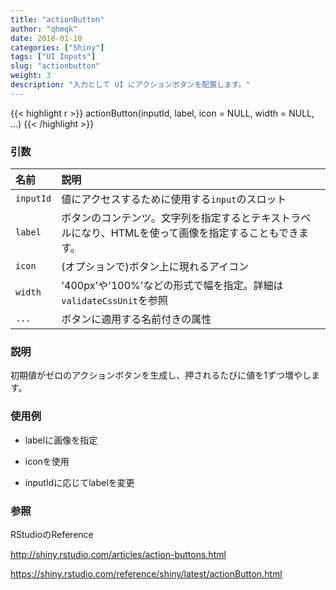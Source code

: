 ```yaml
---
title: "actionButton"
author: "qhmqk"
date: 2018-01-10
categories: ["Shiny"]
tags: ["UI Inputs"]
slug: "actionbutton"
weight: 3
description: "入力として UI にアクションボタンを配置します。"
---
```


{{< highlight r >}}
actionButton(inputId, label, icon = NULL, width = NULL, ...)
{{< /highlight >}}

### 引数

|名前|説明|
|:--|:--|
|`inputId`|値にアクセスするために使用する`input`のスロット|
|`label`|ボタンのコンテンツ。文字列を指定するとテキストラベルになり、HTMLを使って画像を指定することもできます。|
|`icon`|(オプションで)ボタン上に現れるアイコン|
|`width`|'400px'や'100%'などの形式で幅を指定。詳細は`validateCssUnit`を参照|
|`...`|ボタンに適用する名前付きの属性|

### 説明

初期値がゼロのアクションボタンを生成し、押されるたびに値を1ずつ増やします。

### 使用例

* labelに画像を指定



* iconを使用





* inputIdに応じてlabelを変更






### 参照

RStudioのReference

http://shiny.rstudio.com/articles/action-buttons.html

https://shiny.rstudio.com/reference/shiny/latest/actionButton.html

